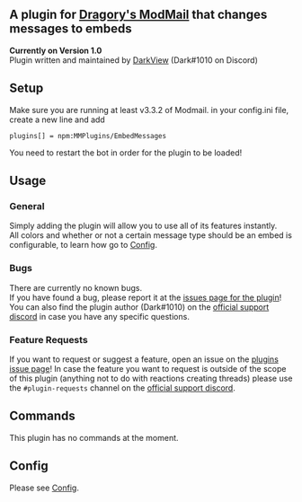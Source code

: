 ## A plugin for [Dragory's ModMail](https://github.com/dragory/modmailbot) that changes messages to embeds  
**Currently on Version 1.0**  
Plugin written and maintained by [DarkView](https://github.com/DarkView) (Dark#1010 on Discord)  

## Setup
Make sure you are running at least v3.3.2 of Modmail.
in your config.ini file, create a new line and add  
```
plugins[] = npm:MMPlugins/EmbedMessages
``` 
You need to restart the bot in order for the plugin to be loaded!

## Usage
### General
Simply adding the plugin will allow you to use all of its features instantly.  
All colors and whether or not a certain message type should be an embed is configurable, to learn how go to [Config](https://github.com/MMPlugins/EmbedMessages/blob/main/CONFIG.md).
### Bugs
There are currently no known bugs.  
If you have found a bug, please report it at the [issues page for the plugin](https://github.com/MMPlugins/EmbedMessages/issues)!  
You can also find the plugin author (Dark#1010) on the [official support discord](https://discord.gg/vRuhG9R) in case you have any specific questions.
### Feature Requests
If you want to request or suggest a feature, open an issue on the [plugins issue page](https://github.com/MMPlugins/EmbedMessages/issues)!
In case the feature you want to request is outside of the scope of this plugin (anything not to do with reactions creating threads) please use the `#plugin-requests` channel on the [official support discord](https://discord.gg/vRuhG9R).

## Commands
This plugin has no commands at the moment.

## Config
Please see [Config](https://github.com/MMPlugins/EmbedMessages/blob/main/CONFIG.md).
